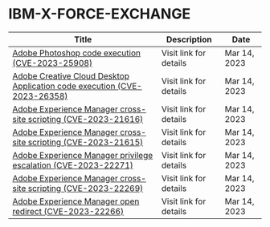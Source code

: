 

# IBM-X-FORCE-EXCHANGE

 |Title|Description|Date|
 |---|---|---|
 |[Adobe Photoshop code execution (CVE-2023-25908)](https://exchange.xforce.ibmcloud.com/activity/list?filter=Vulnerabilities)|Visit link for details|Mar 14, 2023|
 |[Adobe Creative Cloud Desktop Application code execution (CVE-2023-26358)](https://exchange.xforce.ibmcloud.com/activity/list?filter=Vulnerabilities)|Visit link for details|Mar 14, 2023|
 |[Adobe Experience Manager cross-site scripting (CVE-2023-21616)](https://exchange.xforce.ibmcloud.com/activity/list?filter=Vulnerabilities)|Visit link for details|Mar 14, 2023|
 |[Adobe Experience Manager cross-site scripting (CVE-2023-21615)](https://exchange.xforce.ibmcloud.com/activity/list?filter=Vulnerabilities)|Visit link for details|Mar 14, 2023|
 |[Adobe Experience Manager privilege escalation (CVE-2023-22271)](https://exchange.xforce.ibmcloud.com/activity/list?filter=Vulnerabilities)|Visit link for details|Mar 14, 2023|
 |[Adobe Experience Manager cross-site scripting (CVE-2023-22269)](https://exchange.xforce.ibmcloud.com/activity/list?filter=Vulnerabilities)|Visit link for details|Mar 14, 2023|
 |[Adobe Experience Manager open redirect (CVE-2023-22266)](https://exchange.xforce.ibmcloud.com/activity/list?filter=Vulnerabilities)|Visit link for details|Mar 14, 2023|
 